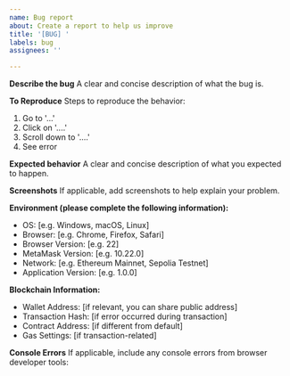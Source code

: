 ```yaml
---
name: Bug report
about: Create a report to help us improve
title: '[BUG] '
labels: bug
assignees: ''

---
```


**Describe the bug**
A clear and concise description of what the bug is.

**To Reproduce**
Steps to reproduce the behavior:
1. Go to '...'
2. Click on '....'
3. Scroll down to '....'
4. See error

**Expected behavior**
A clear and concise description of what you expected to happen.

**Screenshots**
If applicable, add screenshots to help explain your problem.

**Environment (please complete the following information):**
 - OS: [e.g. Windows, macOS, Linux]
 - Browser: [e.g. Chrome, Firefox, Safari]
 - Browser Version: [e.g. 22]
 - MetaMask Version: [e.g. 10.22.0]
 - Network: [e.g. Ethereum Mainnet, Sepolia Testnet]
 - Application Version: [e.g. 1.0.0]

**Blockchain Information:**
 - Wallet Address: [if relevant, you can share public address]
 - Transaction Hash: [if error occurred during transaction]
 - Contract Address: [if different from default]
 - Gas Settings: [if transaction-related]

**Console Errors**
If applicable, include any console errors from browser developer tools: